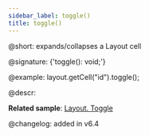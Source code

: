 ```yaml
---
sidebar_label: toggle()
title: toggle()
---          
```


@short: expands/collapses a Layout cell

@signature: {'toggle(): void;'}

@example:
layout.getCell("id").toggle();

@descr:

**Related sample**: [Layout. Toggle](https://snippet.dhtmlx.com/t38tqk0k)

@changelog: added in v6.4

[comment]: # (@relatedapi: layout/api/layout_expand_method.md layout/api/layout_collapse_method.md)

[comment]: # (@related: layout/work_with_layout.md#toggling-a-cell)
